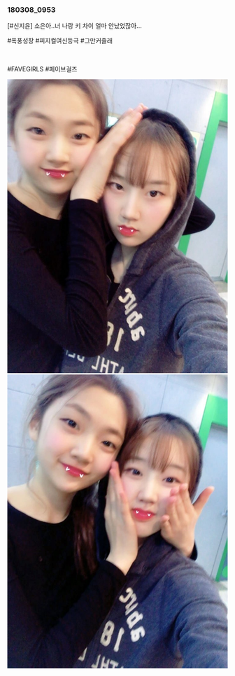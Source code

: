 ### 180308_0953

\[#신지윤\] 소은아..너 나랑 키 차이 얼마 안났었잖아...

#폭풍성장 #피지컬여신등극 #그만커줄래

<br>

#FAVEGIRLS #페이브걸즈

![](../Images/twitter_180308_0953_0.jpg)
![](../Images/twitter_180308_0953_1.jpg)